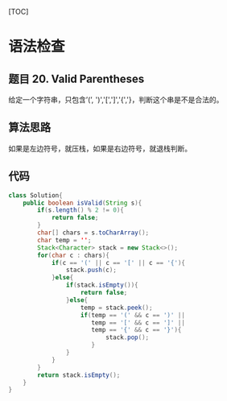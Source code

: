 [TOC]

# 语法检查

## 题目  20. Valid Parentheses
给定一个字符串，只包含’(’, ')','[',']','{','}，判断这个串是不是合法的。

## 算法思路
如果是左边符号，就压栈，如果是右边符号，就退栈判断。

## 代码
```java
class Solution{
    public boolean isValid(String s){
        if(s.length() % 2 != 0){
            return false;
        }
        char[] chars = s.toCharArray();
        char temp = '';
        Stack<Character> stack = new Stack<>();
        for(char c : chars){
            if(c == '(' || c == '[' || c == '{'){
                stack.push(c);
            }else{
                if(stack.isEmpty()){
                    return false;
                }else{
                	temp = stack.peek();
                    if(temp == '(' && c == ')' ||
                       temp == '[' && c == ']' ||
                       temp == '{' && c == '}'){
                           stack.pop();
                       }
                }
            }
        }
        return stack.isEmpty();
    }
}
```
